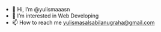 - 👋 Hi, I’m @yulismaaasn
- 👀 I’m interested in Web Developing
- 📫 How to reach me yulismasalsabilanugraha@gmail.com

<!---
yulismaaasn/yulismaaasn is a ✨ special ✨ repository because its `README.md` (this file) appears on your GitHub profile.
You can click the Preview link to take a look at your changes.
--->
